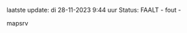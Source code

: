 laatste update: 
di 28-11-2023  9:44   uur 
Status: FAALT - fout - 
<div class="service R">mapsrv</div>